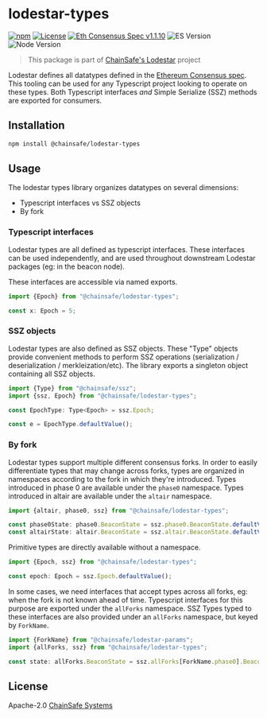 # lodestar-types

[![npm](https://img.shields.io/npm/v/@chainsafe/lodestar-types)](https://www.npmjs.com/package/@chainsafe/lodestar-types)
[![License](https://img.shields.io/badge/License-Apache%202.0-blue.svg)](https://opensource.org/licenses/Apache-2.0)
[![Eth Consensus Spec v1.1.10](https://img.shields.io/badge/ETH%20consensus--spec-1.1.10-blue)](https://github.com/ethereum/consensus-specs/releases/tag/v1.1.10)
![ES Version](https://img.shields.io/badge/ES-2020-yellow)
![Node Version](https://img.shields.io/badge/node-16.x-green)

> This package is part of [ChainSafe's Lodestar](https://lodestar.chainsafe.io) project

Lodestar defines all datatypes defined in the [Ethereum Consensus spec](https://github.com/ethereum/consensus-specs). This tooling can be used for any Typescript project looking to operate on these types. Both Typescript interfaces _and_ Simple Serialize (SSZ) methods are exported for consumers.

## Installation

```sh
npm install @chainsafe/lodestar-types
```

## Usage

The lodestar types library organizes datatypes on several dimensions:

- Typescript interfaces vs SSZ objects
- By fork

### Typescript interfaces

Lodestar types are all defined as typescript interfaces. These interfaces can be used independently, and are used throughout downstream Lodestar packages (eg: in the beacon node).

These interfaces are accessible via named exports.

```typescript
import {Epoch} from "@chainsafe/lodestar-types";

const x: Epoch = 5;
```

### SSZ objects

Lodestar types are also defined as SSZ objects. These "Type" objects provide convenient methods to perform SSZ operations (serialization / deserialization / merkleization/etc). The library exports a singleton object containing all SSZ objects.

```typescript
import {Type} from "@chainsafe/ssz";
import {ssz, Epoch} from "@chainsafe/lodestar-types";

const EpochType: Type<Epoch> = ssz.Epoch;

const e = EpochType.defaultValue();
```

### By fork

Lodestar types support multiple different consensus forks. In order to easily differentiate types that may change across forks, types are organized in namespaces according to the fork in which they're introduced. Types introduced in phase 0 are available under the `phase0` namespace. Types introduced in altair are available under the `altair` namespace.

```typescript
import {altair, phase0, ssz} from "@chainsafe/lodestar-types";

const phase0State: phase0.BeaconState = ssz.phase0.BeaconState.defaultValue();
const altairState: altair.BeaconState = ssz.altair.BeaconState.defaultValue();
```

Primitive types are directly available without a namespace.

```typescript
import {Epoch, ssz} from "@chainsafe/lodestar-types";

const epoch: Epoch = ssz.Epoch.defaultValue();
```

In some cases, we need interfaces that accept types across all forks, eg: when the fork is not known ahead of time. Typescript interfaces for this purpose are exported under the `allForks` namespace. SSZ Types typed to these interfaces are also provided under an `allForks` namespace, but keyed by `ForkName`.

```typescript
import {ForkName} from "@chainsafe/lodestar-params";
import {allForks, ssz} from "@chainsafe/lodestar-types";

const state: allForks.BeaconState = ssz.allForks[ForkName.phase0].BeaconState.defaultValue();
```

## License

Apache-2.0 [ChainSafe Systems](https://chainsafe.io)

